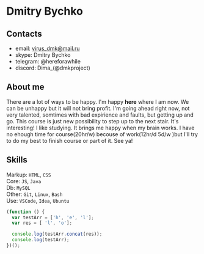 # Dmitry Bychko

## Contacts

- email: virus_dmk@mail.ru
- skype: Dmitry Bychko
- telegram: @hereforawhile
- discord: Dima_(@dmkproject)

## About me
There are a lot of ways to be happy. I'm happy **here** where I am now. We can be unhappy but it will not bring profit. I'm going ahead right now, not very talented, somtimes with bad expirience and faults, but getting up and go. This course is just new possibility to step up to the next stair. It's interesting! I like studying. It brings me happy when my brain works. I have no ehough time for course(20hr/w) becouse of work(12hr/d 5d/w )but I'll try to do my best to finish course or part of it. 
See ya!

## Skills
Markup: `HTML`, `CSS`       
Сore: `JS`, `Java`      
Db: `MySQL`     
Other: `Git`, `Linux`, `Bash`       
Use: `VSCode`, `Idea`, `Ubuntu`     

```javascript
(function () {
  var testArr = ['h', 'e', 'l'];
  var res = [ 'l', 'o'];

  console.log(testArr.concat(res)); 
  console.log(testArr); 
})();
```
